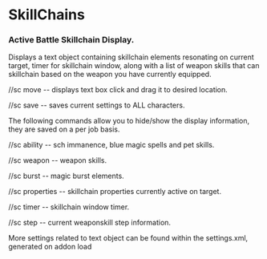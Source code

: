 # SkillChains
### Active Battle Skillchain Display.

Displays a text object containing skillchain elements resonating on current target, timer for skillchain window,
along with a list of weapon skills that can skillchain based on the weapon you have currently equipped. 

//sc move    -- displays text box click and drag it to desired location.

//sc save    -- saves current settings to ALL characters.


The following commands allow you to hide/show the display information, they are saved on a per job basis.

//sc ability      -- sch immanence, blue magic spells and pet skills.

//sc weapon       -- weapon skills.

//sc burst        -- magic burst elements.

//sc properties   -- skillchain properties currently active on target.

//sc timer        -- skillchain window timer.

//sc step         -- current weaponskill step information.

More settings related to text object can be found within the settings.xml, generated on addon load

